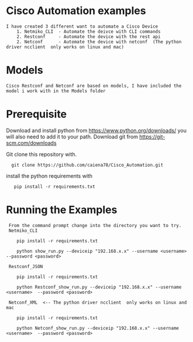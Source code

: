 # Cisco Automation examples
    I have created 3 different want to automate a Cisco Device
        1. Netmiko_CLI  - Automate the deivce with CLI commands 
        2. Restconf     - Automate the device with the rest api
        2. Netconf      - Automate the device with netconf  (The python driver ncclient  only works on linux and mac)

# Models
    Cisco Restconf and Netconf are based on models, I have included the model i work with in the Models folder

# Prerequisite
   Download and install python from https://www.python.org/downloads/ you will also need to add it to your path.
   Download git from https://git-scm.com/downloads

   Git clone this repository with.

      git clone https://github.com/caiena78/Cisco_Automation.git
   
   install the python requirements with

       pip install -r requirements.txt


# Running the Examples
     From the command prompt change into the directory you want to try.
     Netmiko_CLI
        
        pip install -r requirements.txt
        
        python show_run.py --deviceip "192.168.x.x" --username <username>  --password <password>

     Restconf_JSON
        
        pip install -r requirements.txt
        
        python Restconf_show_run.py --deviceip "192.168.x.x" --username <username>  --password <password>

     Netconf_XML  <-- The python driver ncclient  only works on linux and mac
        
        pip install -r requirements.txt
        
        python Netconf_show_run.py --deviceip "192.168.x.x" --username <username>  --password <password>